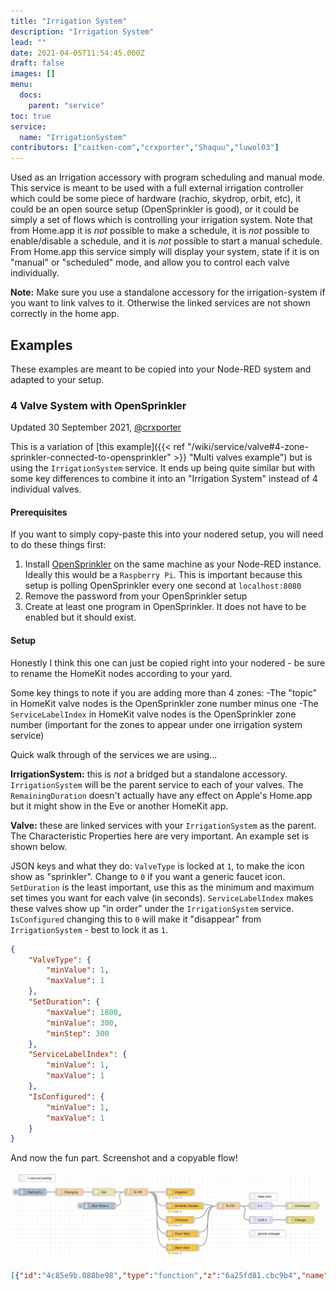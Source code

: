 ```yaml
---
title: "Irrigation System"
description: "Irrigation System"
lead: ""
date: 2021-04-05T11:54:45.000Z
draft: false
images: []
menu:
  docs:
    parent: "service"
toc: true
service:
  name: "IrrigationSystem"
contributors: ["caitken-com","crxporter","Shaquu","luwol03"]
---
```


Used as an Irrigation accessory with program scheduling and manual mode. This service is meant to be used with a full external irrigation controller which could be some piece of hardware (rachio, skydrop, orbit, etc), it could be an open source setup (OpenSprinkler is good), or it could be simply a set of flows which is controlling your irrigation system. Note that from Home.app it is *not* possible to make a schedule, it is *not* possible to enable/disable a schedule, and it is *not* possible to start a manual schedule. From Home.app this service simply will display your system, state if it is on "manual" or "scheduled" mode, and allow you to control each valve individually.

**Note:** Make sure you use a standalone accessory for the irrigation-system if you want to link valves to it. Otherwise the linked services are not shown correctly in the home app.

## Examples

These examples are meant to be copied into your Node-RED system and adapted to your setup.

### 4 Valve System with OpenSprinkler

Updated 30 September 2021, [@crxporter](https://github.com/crxporter)

This is a variation of [this example]({{< ref "/wiki/service/valve#4-zone-sprinkler-connected-to-opensprinkler" >}} "Multi valves example") but is using the `IrrigationSystem` service. It ends up being quite similar but with some key differences to combine it into an "Irrigation System" instead of 4 individual valves.

#### Prerequisites

If you want to simply copy-paste this into your nodered setup, you will need to do these things first:

1. Install [OpenSprinkler](https://opensprinkler.com) on the same machine as your Node-RED instance. Ideally this would be a `Raspberry Pi`. This is important because this setup is polling OpenSprinkler every one second at `localhost:8080`
2. Remove the password from your OpenSprinkler setup
3. Create at least one program in OpenSprinkler. It does not have to be enabled but it should exist.

#### Setup

Honestly I think this one can just be copied right into your nodered - be sure to rename the HomeKit nodes according to your yard.

Some key things to note if you are adding more than 4 zones:
-The "topic" in HomeKit valve nodes is the OpenSprinkler zone number minus one
-The `ServiceLabelIndex` in HomeKit valve nodes is the OpenSprinkler zone number (important for the zones to appear under one irrigation system service)

Quick walk through of the services we are using...

**IrrigationSystem:** this is *not* a bridged but a standalone accessory. `IrrigationSystem` will be the parent service to each of your valves. The `RemainingDuration` doesn't actually have any effect on Apple's Home.app but it might show in the Eve or another HomeKit app.

**Valve:** these are linked services with your `IrrigationSystem` as the parent. The Characteristic Properties here are very important. An example set is shown below.

JSON keys and what they do:
`ValveType` is locked at `1`, to make the icon show as "sprinkler". Change to `0` if you want a generic faucet icon.
`SetDuration` is the least important, use this as the minimum and maximum set times you want for each valve (in seconds).
`ServiceLabelIndex` makes these valves show up "in order" under the `IrrigationSystem` service.
`IsConfigured` changing this to `0` will make it "disappear" from `IrrigationSystem` - best to lock it as `1`.

```json
{
    "ValveType": {
        "minValue": 1,
        "maxValue": 1
    },
    "SetDuration": {
        "maxValue": 1800,
        "minValue": 300,
        "minStep": 300
    },
    "ServiceLabelIndex": {
        "minValue": 1,
        "maxValue": 1
    },
    "IsConfigured": {
        "minValue": 1,
        "maxValue": 1
    }
}
```

And now the fun part. Screenshot and a copyable flow!

![IrrigationSystem_1](IrrigationSystem_1.png)

```json
[{"id":"4c85e9b.088be98","type":"function","z":"6a25fd81.cbc9b4","name":"To OS","func":"// Zone = zone number - 1, based on incoming topic\nlet Zone = parseInt(msg.topic, 10);\n\n// Pull duration\nlet duration = flow.get(\"duration\");\n\n// Handle set duration messages\nif (msg.payload.SetDuration !== undefined) {\n    duration[Zone] = msg.payload.SetDuration;\n}\n\nflow.set(\"duration\", duration);\n\n// If the message is from home app, send command to opensprinkler\nif ('hap' in msg && 'session' in msg.hap && 'Active' in msg.payload) {\n    let ip = \"http://localhost:8080/\";\n    let cmd = \"cm?sid=\" + Zone + \"&en=\" + msg.payload.Active + \"&t=\" + duration[Zone];\n    return {\"url\": ip + cmd};\n}\n\nreturn;","outputs":1,"noerr":0,"initialize":"var duration = {\n    0: 300,\n    1: 300,\n    2: 300,\n    3: 300\n};\n\nflow.set('duration',duration);\n","finalize":"","libs":[],"x":950,"y":180,"wires":[["a97a4094.0fbb98","884b8f0a.678038"]]},{"id":"a97a4094.0fbb98","type":"delay","z":"6a25fd81.cbc9b4","name":"2 s","pauseType":"rate","timeout":"5","timeoutUnits":"seconds","rate":"1","nbRateUnits":"2","rateUnits":"second","randomFirst":"1","randomLast":"5","randomUnits":"seconds","drop":false,"allowrate":false,"x":1090,"y":180,"wires":[["802c6c2.f1ecb1"]]},{"id":"b085967b.cf31c","type":"inject","z":"6a25fd81.cbc9b4","name":"Run Time","props":[{"p":"payload"},{"p":"topic","vt":"str"}],"repeat":"","crontab":"00 22 * * *","once":false,"onceDelay":"10","topic":"RunTime","payload":"600","payloadType":"num","x":390,"y":180,"wires":[["fd2df8e7.ad69a8"]]},{"id":"f648d112.690e58","type":"http request","z":"6a25fd81.cbc9b4","name":"Get","method":"GET","ret":"obj","paytoqs":"ignore","url":"http://localhost:8080/ja","tls":"","persist":false,"proxy":"","authType":"","x":410,"y":120,"wires":[["fd2df8e7.ad69a8"]]},{"id":"802c6c2.f1ecb1","type":"http request","z":"6a25fd81.cbc9b4","name":"Command","method":"GET","ret":"obj","paytoqs":"ignore","url":"","tls":"","persist":false,"proxy":"","authType":"","x":1270,"y":180,"wires":[[]]},{"id":"7b42735d.fcc23c","type":"inject","z":"6a25fd81.cbc9b4","name":"Fast poll","props":[{"p":"payload"},{"p":"topic","vt":"str"}],"repeat":"2","crontab":"","once":true,"onceDelay":"10","topic":"","payloadType":"date","x":100,"y":120,"wires":[["478ff1f6.4875a8"]]},{"id":"fd2df8e7.ad69a8","type":"function","z":"6a25fd81.cbc9b4","name":"To HK","func":"// How many zones do you have?\nconst zoneCount = 4\n\nlet out = [];\n\n// Setup message is topic \"RunTime\" to set default duration\nif (msg.topic === \"RunTime\") {\n    for (i = 0; i < zoneCount; i++) {\n        out.push({\n            \"payload\": {\n                \"SetDuration\": msg.payload\n            },\n            \"topic\": String(i)\n        })\n    }\n    return [out];\n}\n\n// Irrigation system message (topic = 255)\nlet system = [{\n    \"payload\": {\n        \"ProgramMode\": msg.payload.programs.pd[0][0] % 2,\n    },\n    \"topic\": \"255\"\n},{\n    \"payload\": {\n        \"Active\": msg.payload.programs.pd[0][0] % 2,\n    },\n    \"topic\": \"255\"\n},{\n    \"payload\": {\n        \"InUse\": 0\n    },\n    \"topic\": \"255\"\n}]\n\n// Push messages for each zone to output array\nfor (i = 0; i < zoneCount; i++) {\n    // Active: program \"0\" if not set to run during current program, positive otherwise\n    out.push({\n        \"payload\": {\n            \"Active\": Math.min(1, msg.payload.settings.ps[i][0]),\n        },\n        \"topic\": String(i)\n    })\n    // InUse: whether it is actually watering\n    out.push({\n        \"payload\": {\n            \"InUse\": msg.payload.status.sn[i],\n        },\n        \"topic\": String(i)\n    })\n    // Remaining duration: seconds left for each zone\n    out.push({\n        \"payload\": {\n            \"RemainingDuration\": msg.payload.settings.ps[i][1]\n        },\n        \"topic\": String(i)\n    })\n    // Set system message if any zone is running\n    if (msg.payload.settings.ps[i][0]) {\n        system[1].payload.Active = 1;\n    }\n    if (msg.payload.status.sn[i]) {\n        system[2].payload.inUse = 1;\n    }\n}\n\n// Push system message to output array\nout.push(system[0]);\nout.push(system[1]);\nout.push(system[2]);\n\nreturn [out];","outputs":1,"noerr":0,"initialize":"","finalize":"","libs":[],"x":550,"y":120,"wires":[["9b024f37d5a46c26","53dc07778914aaaa","010463c37182bb4a","aafeaeb86331ff8a","4329ab5531d5c825"]]},{"id":"884b8f0a.678038","type":"trigger","z":"6a25fd81.cbc9b4","name":"2.25 s","op1":"true","op2":"false","op1type":"bool","op2type":"bool","duration":"2250","extend":true,"overrideDelay":false,"units":"ms","reset":"","bytopic":"all","topic":"topic","outputs":1,"x":1090,"y":240,"wires":[["4176d7a4.282ab8"]]},{"id":"4176d7a4.282ab8","type":"change","z":"6a25fd81.cbc9b4","name":"Change","rules":[{"t":"set","p":"changing","pt":"flow","to":"payload","tot":"msg"}],"action":"","property":"","from":"","to":"","reg":false,"x":1260,"y":240,"wires":[[]]},{"id":"6d615e5d.e4045","type":"comment","z":"6a25fd81.cbc9b4","name":"Ignore changes","info":"This causes to ignore any changes for 2.25 seconds after Home has sent a command. This will limit the instances when Home sends a command then the sprinkler resets to \"off\" before going to \"running\".","x":1120,"y":300,"wires":[]},{"id":"e62ae78e.e89ca8","type":"comment","z":"6a25fd81.cbc9b4","name":"Rate limit","info":"Prevent too many commands at once","x":1100,"y":140,"wires":[]},{"id":"478ff1f6.4875a8","type":"function","z":"6a25fd81.cbc9b4","name":"Changing","func":"const changing = flow.get('changing') || false;\n\n// Early exit if:\n// changing\nif (changing) {\n    return;\n}\n\nreturn msg;","outputs":1,"noerr":0,"initialize":"","finalize":"","libs":[],"x":260,"y":120,"wires":[["f648d112.690e58"]]},{"id":"4329ab5531d5c825","type":"homekit-service","z":"6a25fd81.cbc9b4","isParent":true,"hostType":"1","bridge":"","accessoryId":"e6ec3f524627efd4","parentService":"","name":"Irrigation","serviceName":"IrrigationSystem","topic":"255","filter":true,"manufacturer":"NRCHKB","model":"1.3.5","serialNo":"Default Serial Number","firmwareRev":"1.3.5","hardwareRev":"1.3.5","softwareRev":"1.3.5","cameraConfigVideoProcessor":"ffmpeg","cameraConfigSource":"","cameraConfigStillImageSource":"","cameraConfigMaxStreams":2,"cameraConfigMaxWidth":1280,"cameraConfigMaxHeight":720,"cameraConfigMaxFPS":10,"cameraConfigMaxBitrate":300,"cameraConfigVideoCodec":"libx264","cameraConfigAudioCodec":"libfdk_aac","cameraConfigAudio":false,"cameraConfigPacketSize":1316,"cameraConfigVerticalFlip":false,"cameraConfigHorizontalFlip":false,"cameraConfigMapVideo":"0:0","cameraConfigMapAudio":"0:1","cameraConfigVideoFilter":"scale=1280:720","cameraConfigAdditionalCommandLine":"-tune zerolatency","cameraConfigDebug":false,"cameraConfigSnapshotOutput":"disabled","cameraConfigInterfaceName":"","characteristicProperties":"{\"RemainingDuration\":{\"maxValue\":7200}}","waitForSetupMsg":false,"outputs":2,"x":740,"y":120,"wires":[[],[]]},{"id":"9b024f37d5a46c26","type":"homekit-service","z":"6a25fd81.cbc9b4","isParent":false,"hostType":"1","bridge":"","accessoryId":"","parentService":"4329ab5531d5c825","name":"Butterfly Garden","serviceName":"Valve","topic":"0","filter":true,"manufacturer":"NRCHKB","model":"1.3.5","serialNo":"Default Serial Number","firmwareRev":"1.3.5","hardwareRev":"1.3.5","softwareRev":"1.3.5","cameraConfigVideoProcessor":"ffmpeg","cameraConfigSource":"","cameraConfigStillImageSource":"","cameraConfigMaxStreams":2,"cameraConfigMaxWidth":1280,"cameraConfigMaxHeight":720,"cameraConfigMaxFPS":10,"cameraConfigMaxBitrate":300,"cameraConfigVideoCodec":"libx264","cameraConfigAudioCodec":"libfdk_aac","cameraConfigAudio":false,"cameraConfigPacketSize":1316,"cameraConfigVerticalFlip":false,"cameraConfigHorizontalFlip":false,"cameraConfigMapVideo":"0:0","cameraConfigMapAudio":"0:1","cameraConfigVideoFilter":"scale=1280:720","cameraConfigAdditionalCommandLine":"-tune zerolatency","cameraConfigDebug":false,"cameraConfigSnapshotOutput":"disabled","cameraConfigInterfaceName":"","characteristicProperties":"{\"ValveType\":{\"minValue\":1,\"maxValue\":1},\"SetDuration\":{\"maxValue\":1800,\"minValue\":300,\"minStep\":300},\"ServiceLabelIndex\":{\"minValue\":1,\"maxValue\":1},\"IsConfigured\":{\"minValue\":1,\"maxValue\":1}}","waitForSetupMsg":false,"outputs":2,"x":760,"y":180,"wires":[["4c85e9b.088be98"],[]]},{"id":"53dc07778914aaaa","type":"homekit-service","z":"6a25fd81.cbc9b4","isParent":false,"hostType":"1","bridge":"","accessoryId":"","parentService":"4329ab5531d5c825","name":"Driveway","serviceName":"Valve","topic":"1","filter":true,"manufacturer":"NRCHKB","model":"1.3.5","serialNo":"Default Serial Number","firmwareRev":"1.3.5","hardwareRev":"1.3.5","softwareRev":"1.3.5","cameraConfigVideoProcessor":"ffmpeg","cameraConfigSource":"","cameraConfigStillImageSource":"","cameraConfigMaxStreams":2,"cameraConfigMaxWidth":1280,"cameraConfigMaxHeight":720,"cameraConfigMaxFPS":10,"cameraConfigMaxBitrate":300,"cameraConfigVideoCodec":"libx264","cameraConfigAudioCodec":"libfdk_aac","cameraConfigAudio":false,"cameraConfigPacketSize":1316,"cameraConfigVerticalFlip":false,"cameraConfigHorizontalFlip":false,"cameraConfigMapVideo":"0:0","cameraConfigMapAudio":"0:1","cameraConfigVideoFilter":"scale=1280:720","cameraConfigAdditionalCommandLine":"-tune zerolatency","cameraConfigDebug":false,"cameraConfigSnapshotOutput":"disabled","cameraConfigInterfaceName":"","characteristicProperties":"{\"ValveType\":{\"minValue\":1,\"maxValue\":1},\"SetDuration\":{\"maxValue\":1800,\"minValue\":300,\"minStep\":300},\"ServiceLabelIndex\":{\"minValue\":2,\"maxValue\":2},\"IsConfigured\":{\"minValue\":1,\"maxValue\":1}}","waitForSetupMsg":false,"outputs":2,"x":740,"y":240,"wires":[["4c85e9b.088be98"],[]]},{"id":"010463c37182bb4a","type":"homekit-service","z":"6a25fd81.cbc9b4","isParent":false,"hostType":"1","bridge":"","accessoryId":"","parentService":"4329ab5531d5c825","name":"Front Yard","serviceName":"Valve","topic":"2","filter":true,"manufacturer":"NRCHKB","model":"1.3.5","serialNo":"Default Serial Number","firmwareRev":"1.3.5","hardwareRev":"1.3.5","softwareRev":"1.3.5","cameraConfigVideoProcessor":"ffmpeg","cameraConfigSource":"","cameraConfigStillImageSource":"","cameraConfigMaxStreams":2,"cameraConfigMaxWidth":1280,"cameraConfigMaxHeight":720,"cameraConfigMaxFPS":10,"cameraConfigMaxBitrate":300,"cameraConfigVideoCodec":"libx264","cameraConfigAudioCodec":"libfdk_aac","cameraConfigAudio":false,"cameraConfigPacketSize":1316,"cameraConfigVerticalFlip":false,"cameraConfigHorizontalFlip":false,"cameraConfigMapVideo":"0:0","cameraConfigMapAudio":"0:1","cameraConfigVideoFilter":"scale=1280:720","cameraConfigAdditionalCommandLine":"-tune zerolatency","cameraConfigDebug":false,"cameraConfigSnapshotOutput":"disabled","cameraConfigInterfaceName":"","characteristicProperties":"{\"ValveType\":{\"minValue\":1,\"maxValue\":1},\"SetDuration\":{\"maxValue\":1800,\"minValue\":300,\"minStep\":300},\"ServiceLabelIndex\":{\"minValue\":3,\"maxValue\":3},\"IsConfigured\":{\"minValue\":1,\"maxValue\":1}}","waitForSetupMsg":false,"outputs":2,"x":750,"y":300,"wires":[["4c85e9b.088be98"],[]]},{"id":"aafeaeb86331ff8a","type":"homekit-service","z":"6a25fd81.cbc9b4","isParent":false,"hostType":"1","bridge":"","accessoryId":"","parentService":"4329ab5531d5c825","name":"Back Yard","serviceName":"Valve","topic":"3","filter":true,"manufacturer":"NRCHKB","model":"1.3.5","serialNo":"Default Serial Number","firmwareRev":"1.3.5","hardwareRev":"1.3.5","softwareRev":"1.3.5","cameraConfigVideoProcessor":"ffmpeg","cameraConfigSource":"","cameraConfigStillImageSource":"","cameraConfigMaxStreams":2,"cameraConfigMaxWidth":1280,"cameraConfigMaxHeight":720,"cameraConfigMaxFPS":10,"cameraConfigMaxBitrate":300,"cameraConfigVideoCodec":"libx264","cameraConfigAudioCodec":"libfdk_aac","cameraConfigAudio":false,"cameraConfigPacketSize":1316,"cameraConfigVerticalFlip":false,"cameraConfigHorizontalFlip":false,"cameraConfigMapVideo":"0:0","cameraConfigMapAudio":"0:1","cameraConfigVideoFilter":"scale=1280:720","cameraConfigAdditionalCommandLine":"-tune zerolatency","cameraConfigDebug":false,"cameraConfigSnapshotOutput":"disabled","cameraConfigInterfaceName":"","characteristicProperties":"{\"ValveType\":{\"minValue\":1,\"maxValue\":1},\"SetDuration\":{\"maxValue\":1800,\"minValue\":300,\"minStep\":300},\"ServiceLabelIndex\":{\"minValue\":4,\"maxValue\":4},\"IsConfigured\":{\"minValue\":1,\"maxValue\":1}}","waitForSetupMsg":false,"outputs":2,"x":750,"y":360,"wires":[["4c85e9b.088be98"],[]]},{"id":"217d19c9e183e4e4","type":"comment","z":"6a25fd81.cbc9b4","name":"1-second polling","info":"","x":120,"y":60,"wires":[]},{"id":"e6ec3f524627efd4","type":"homekit-standalone","accessoryCategory":"28","bridgeName":"My Toys","hostType":1,"pinCode":"619-84-592","port":"","allowInsecureRequest":false,"manufacturer":"NRCHKB","model":"0.140.10","serialNo":"Default Serial Number","firmwareRev":"0.140.10","hardwareRev":"0.140.10","softwareRev":"0.140.10","customMdnsConfig":true,"mdnsMulticast":true,"mdnsInterface":"","mdnsPort":"","mdnsIp":"","mdnsTtl":"","mdnsLoopback":true,"mdnsReuseAddr":true,"allowMessagePassthrough":true}]
```
